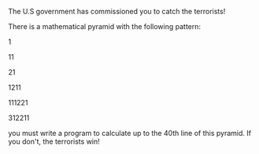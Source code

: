 <div class="md"><p>The U.S government has commissioned you to catch the terrorists! </p>
<p>There is a mathematical pyramid with the following pattern:</p>
<p>1</p>
<p>11</p>
<p>21</p>
<p>1211</p>
<p>111221</p>
<p>312211</p>
<p>you must write a program to calculate up to the 40th line of this pyramid. If you don't, the terrorists win!</p>
</div>

